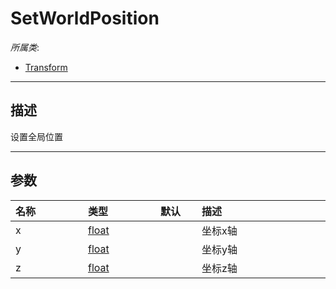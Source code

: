 # SetWorldPosition

*所属类*:
* [Transform](/Api/Classes/Base/Transform.md)
------------------------------------------------------------------------------------------
## 描述

设置全局位置

------------------------------------------------------------------------------------------
## 参数

|<div style="width:100px">名称</div>|<div style="width:100px">类型</div>|<div style="width:50px">默认</div>|<div style="width:350px">描述</div>|
|:---|:---|:---|:---|
|x|[float](/Api/DataType/Number.md)||坐标x轴|
|y|[float](/Api/DataType/Number.md)||坐标y轴|
|z|[float](/Api/DataType/Number.md)||坐标z轴|
